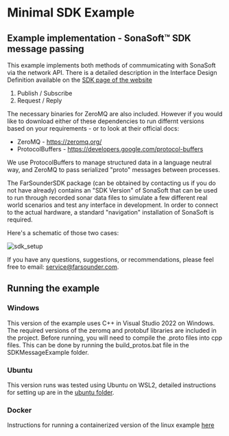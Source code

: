 # Minimal SDK Example
## Example implementation - SonaSoft™ SDK message passing
This example implements both methods of commumicating with SonaSoft via the network API. There is a detailed description
in the Interface Design Definition available on the [SDK page of the website](https://www.farsounder.com/software-development-kit)
1. Publish / Subscribe
2. Request / Reply

The necessary binaries for ZeroMQ are also included. However if you would like
to download either of these dependencies to run differnt versions based on your
requirements - or to look at their official docs:
* ZeroMQ - https://zeromq.org/
* ProtocolBuffers - https://developers.google.com/protocol-buffers

We use ProtocolBuffers to manage structured data in a language neutral way, and ZeroMQ to pass serialized "proto" messages between processes.

The FarSounderSDK package (can be obtained by contacting us if you do not have already) contains an "SDK Version" of SonaSoft
that can be used to run through recorded sonar data files to simulate a few different real world scenarios and test any
interface in development. In order to connect to the actual hardware, a standard "navigation" installation of SonaSoft is
required.

Here's a schematic of those two cases:

![sdk_setup](https://github.com/farsounder/SDKMessageExample/assets/5819478/745e7ef9-8b12-402a-bdef-15f510fcee4e)


If you have any questions, suggestions, or recommendations, please feel free to email: service@farsounder.com.

## Running the example

### Windows
This version of the example uses C++ in Visual Studio 2022 on Windows. The
required versions of the zeromq and protobuf libraries are included in the
project. Before running, you will need to compile the .proto files into cpp
files. This can be done by running the build_protos.bat file in the
SDKMessageExample folder.

### Ubuntu
This version runs was tested using Ubuntu on WSL2, detailed instructions for
setting up are in the [ubuntu folder](/ubuntu/readme.md).

### Docker
Instructions for running a containerized version of the linux example [here](https://github.com/farsounder/SDKMessageExample/tree/master/ubuntu#running-in-docker-container)
